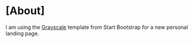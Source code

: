 # [About]

I am using the [Grayscale](http://startbootstrap.com/template-overviews/grayscale/) template from Start Bootstrap for a new personal landing page.

